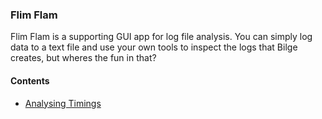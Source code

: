 ### Flim Flam

Flim Flam is a supporting GUI app for log file analysis. You can simply log data to a text file and use your own tools to inspect the logs that Bilge creates, but wheres the fun in that?


#### Contents 

* [Analysing Timings](diags-bilge-TraceTimings.md)